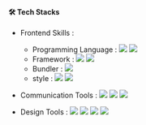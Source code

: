 <!--## 안녕하세요 🙋‍♀️
> **사용자 경험과 기술의 교집점**에서 가치를 만들어가는 **UI/UX Engineer**를 꿈꾸고 있습니다.
> 
<!-- 팀원들과 활발히 소통하며 결과물을 개선하고 있습니다. 문제를 해결할 때는 끝까지 해결책을 찾으려고 하고, 어려운 문제는 팀과 함께 해결하는 과정에서 더 성장한다고 느낍니다.  -->
<!-- 
 #### 🌼 Portfolio

- <a href="https://leesonga-portfolio.netlify.app" target="_blank">Portfolio Website (Updated at 2025.03)</a> 
-->

<!-- 
#### 📑 Resume -->
 #### 🛠 Tech Stacks

- Frontend Skills :
  - Programming Language : <img src="https://img.shields.io/badge/JavaScript-F7DF1E?style=flat-square&logo=JavaScript&logoColor=white"/> <img src="https://img.shields.io/badge/TypeScript-3178C6?style=flat-square&logo=TypeScript&logoColor=white"/>
  - Framework : <img src="https://img.shields.io/badge/React-61DAFB?style=flat-square&logo=React&logoColor=white"/> <img src="https://img.shields.io/badge/Next.js-000000?style=flat-square&logo=Next.js&logoColor=white"/>
  - Bundler : <img src="https://img.shields.io/badge/Vite-A75CE0?style=flat-square&logo=Vite&logoColor=white"/>
  - style : <img src="https://img.shields.io/badge/TailwindCSS-06B6D4?style=flat-square&logo=TailwindCSS&logoColor=white"/> <img src="https://img.shields.io/badge/StyledComponents-CD6799?style=flat-square&logo=StyledComponents&logoColor=white"/> 
- Communication Tools : <img src="https://img.shields.io/badge/Notion-000000?style=flat-square&logo=Notion&logoColor=white"/> <img src="https://img.shields.io/badge/Jira-0052CC?style=flat-square&logo=Jira&logoColor=white"/> <img src="https://img.shields.io/badge/Discord-5A55D6?style=flat-square&logo=Discord&logoColor=white"/> 
- Design Tools : <img src="https://img.shields.io/badge/Figma-F24E1E?style=flat-square&logo=Figma&logoColor=white"/> <img src="https://img.shields.io/badge/AdobePhotoshop-31A8FF?style=flat-square&logo=AdobePhotoshop&logoColor=white"/> <img src="https://img.shields.io/badge/AdobeIllustrator-DF730A?style=flat-square&logo=AdobeIllustrator&logoColor=white"/> <img src="https://img.shields.io/badge/AdobeXD-FF61F6?style=flat-square&logo=AdobeXD&logoColor=white"/>

  <!-- - Want to Learn : <img src="https://img.shields.io/badge/StoryBook-ED56BB?style=flat-square&logo=StoryBook&logoColor=white"/> <img src="https://img.shields.io/badge/Jest-AD2929?style=flat-square&logo=Jest&logoColor=white"/> -->
